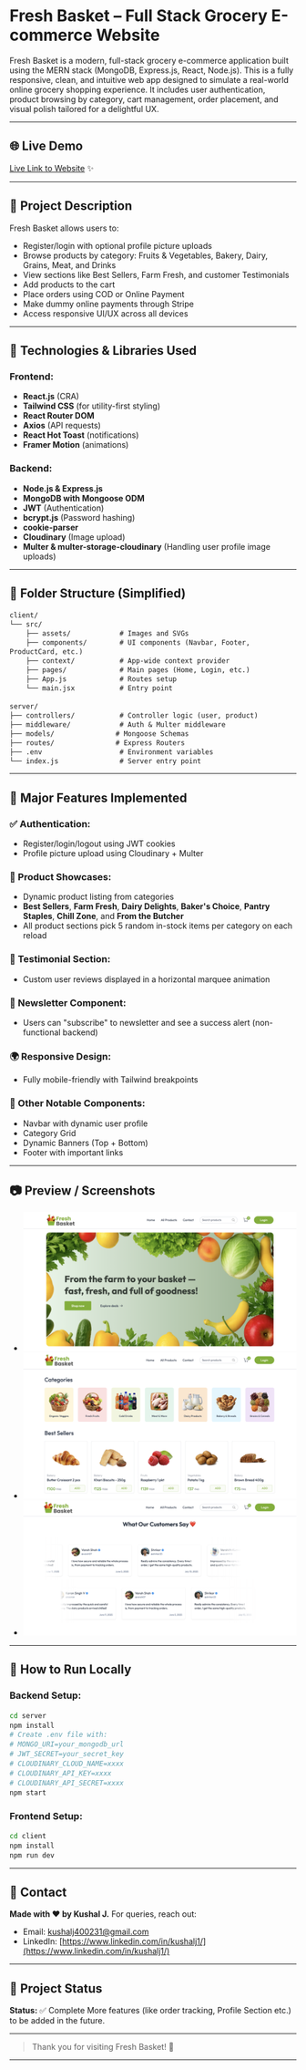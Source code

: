 # Fresh Basket – Full Stack Grocery E-commerce Website

Fresh Basket is a modern, full-stack grocery e-commerce application built using the MERN stack (MongoDB, Express.js, React, Node.js). This is a fully responsive, clean, and intuitive web app designed to simulate a real-world online grocery shopping experience. It includes user authentication, product browsing by category, cart management, order placement, and visual polish tailored for a delightful UX.

---

## 🌐 Live Demo

[Live Link to Website](https://fresh-basket-mu.vercel.app/) ✨

---

## 🌱 Project Description

Fresh Basket allows users to:

* Register/login with optional profile picture uploads
* Browse products by category: Fruits & Vegetables, Bakery, Dairy, Grains, Meat, and Drinks
* View sections like Best Sellers, Farm Fresh, and customer Testimonials
* Add products to the cart
* Place orders using COD or Online Payment
* Make dummy online payments through Stripe
* Access responsive UI/UX across all devices

---

## 🧰 Technologies & Libraries Used

### Frontend:

* **React.js** (CRA)
* **Tailwind CSS** (for utility-first styling)
* **React Router DOM**
* **Axios** (API requests)
* **React Hot Toast** (notifications)
* **Framer Motion** (animations)

### Backend:

* **Node.js & Express.js**
* **MongoDB with Mongoose ODM**
* **JWT** (Authentication)
* **bcrypt.js** (Password hashing)
* **cookie-parser**
* **Cloudinary** (Image upload)
* **Multer & multer-storage-cloudinary** (Handling user profile image uploads)

---

## 🛁 Folder Structure (Simplified)

```
client/
└── src/
    ├── assets/            # Images and SVGs
    ├── components/        # UI components (Navbar, Footer, ProductCard, etc.)
    ├── context/           # App-wide context provider
    ├── pages/             # Main pages (Home, Login, etc.)
    ├── App.js             # Routes setup
    └── main.jsx           # Entry point

server/
├── controllers/           # Controller logic (user, product)
├── middleware/            # Auth & Multer middleware
├── models/               # Mongoose Schemas
├── routes/               # Express Routers
├── .env                   # Environment variables
└── index.js               # Server entry point
```

---

## 🔹 Major Features Implemented

### ✅ Authentication:

* Register/login/logout using JWT cookies
* Profile picture upload using Cloudinary + Multer

### 🍇 Product Showcases:

* Dynamic product listing from categories
* **Best Sellers**, **Farm Fresh**, **Dairy Delights**, **Baker's Choice**, **Pantry Staples**, **Chill Zone**, and **From the Butcher**
* All product sections pick 5 random in-stock items per category on each reload

### 🛅 Testimonial Section:

* Custom user reviews displayed in a horizontal marquee animation

### 📢 Newsletter Component:

* Users can "subscribe" to newsletter and see a success alert (non-functional backend)

### 🌍 Responsive Design:

* Fully mobile-friendly with Tailwind breakpoints

### 🔹 Other Notable Components:

* Navbar with dynamic user profile
* Category Grid
* Dynamic Banners (Top + Bottom)
* Footer with important links

---

## 📷 Preview / Screenshots

* ![Home Page Banner](./readme_assets/prev1.png)
* ![Categories & Best Sellers](./readme_assets/prev2.png)
* ![Testimonials](./readme_assets/prev3.png)

---

## 📁 How to Run Locally

### Backend Setup:

```bash
cd server
npm install
# Create .env file with:
# MONGO_URI=your_mongodb_url
# JWT_SECRET=your_secret_key
# CLOUDINARY_CLOUD_NAME=xxxx
# CLOUDINARY_API_KEY=xxxx
# CLOUDINARY_API_SECRET=xxxx
npm start
```

### Frontend Setup:

```bash
cd client
npm install
npm run dev
```

---

## 💌 Contact

**Made with ❤️ by Kushal J.**
For queries, reach out:

* Email: [kushalj400231@gmail.com](kushalj400231@gmail.com)
* LinkedIn: [https://www.linkedin.com/in/kushalj1/](https://www.linkedin.com/in/kushalj1/)

---

## 📅 Project Status

**Status:** ✅ Complete
More features (like order tracking, Profile Section etc.) to be added in the future.

---

> Thank you for visiting Fresh Basket! 🌿

---
